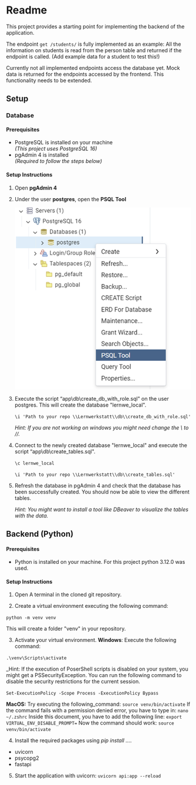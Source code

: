 # Readme

This project provides a starting point for implementing the backend of the application. 

The endpoint `get /students/` is fully implemented as an example: All the information on students is read from the person table and returned if the endpoint is called. (Add example data for a student to test this!) 

Currently not all implemented endpoints access the database yet. Mock data is returned for the endpoints accessed by the frontend. This functionality needs to be extended. 



## Setup

### Database

#### Prerequisites

- PostgreSQL is installed on your machine  
  _(This project uses PostgreSQL 16)_
- pgAdmin 4 is installed  
  _(Required to follow the steps below)_

#### Setup Instructions

1. Open **pgAdmin 4**
2. Under the user **postgres**, open the **PSQL Tool**

   ![Database Setup Screenshot](.\resources\psql_tool.png)

3. Execute the script “app\db\create_db_with_role.sql" on the user postgres. This will create the database "lernwe_local".


   `\i 'Path to your repo \\Lernwerkstatt\\db\\create_db_with_role.sql'`

   _Hint: If you are not working on windows you might need change the \\ to //._


4. Connect to the newly created database "lernwe_local" and execute the script “app\db\create_tables.sql".


   `\c lernwe_local`

   `\i 'Path to your repo \\Lernwerkstatt\\db\\create_tables.sql'`


5. Refresh the database in pgAdmin 4 and check that the database has been successfully created. You should now be able to view the different tables.

   _Hint: You might want to install a tool like DBeaver to visualize the tables with the data._

## Backend (Python)

#### Prerequisites
- Python is installed on your machine. For this project python 3.12.0 was used.

#### Setup Instructions

1. Open A terminal in the cloned git repository. 

2. Create a virtual environment executing the following command:

`python -m venv venv`

This will create a folder "venv" in your repository. 

3. Activate your virtual environment. 
**Windows**: Execute the following command:

`.\venv\Scripts\activate`

_Hint: If the execution of PoserShell scripts is disabled on your system, you might get a PSSecurityException. You can run the following command to disable the security restrictions 
for the current session. 

`Set-ExecutionPolicy -Scope Process -ExecutionPolicy Bypass`

**MacOS:** Try executing the following_command:
`source venv/bin/activate`
If the command fails with a permission denied error, you have to type in:
`nano ~/.zshrc`
Inside this document, you have to add the following line:
`export VIRTUAL_ENV_DISABLE_PROMPT=`
Now the command should work:
`source venv/bin/activate`

4. Install the required packages using _pip install ..._.
  - uvicorn
  - psycopg2
  - fastapi

5. Start the application with uvicorn:
`uvicorn api:app --reload`